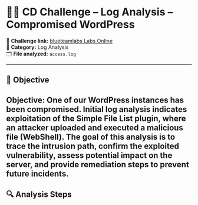 # 🕵️‍♂️ CD Challenge – Log Analysis – Compromised WordPress

🔗 **Challenge link:** [blueteamlabs Labs Online](https://blueteamlabs.online/home/challenge/log-analysis-compromised-wordpress-ce000f5b59)  
📂 **Category:** Log Analysis  
🗂️ **File analyzed:** `access.log`

---

## 🎯 Objective
Objective:
One of our WordPress instances has been compromised. Initial log analysis indicates exploitation of the Simple File List plugin, where an attacker uploaded and executed a malicious file (WebShell). The goal of this analysis is to trace the intrusion path, confirm the exploited vulnerability, assess potential impact on the server, and provide remediation steps to prevent future incidents.
---
## 🔍 Analysis Steps

